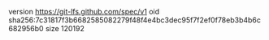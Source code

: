 version https://git-lfs.github.com/spec/v1
oid sha256:7c31817f3b6682585082279f48f4e4bc3dec95f7f2ef0f78eb3b4b6c682956b0
size 120192
